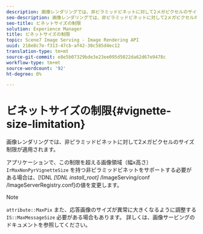 ```yaml
---
description: 画像レンダリングでは、非ピラミッドビネットに対して2メガピクセルのサイズ制限が適用されます。
seo-description: 画像レンダリングでは、非ピラミッドビネットに対して2メガピクセルのサイズ制限が適用されます。
seo-title: ビネットサイズの制限
solution: Experience Manager
title: ビネットサイズの制限
topic: Scene7 Image Serving - Image Rendering API
uuid: 218e8c7e-f313-47cb-af42-30c585d4ec12
translation-type: tm+mt
source-git-commit: e8e5b07329bde3e23ee095d5022da62d67e9478c
workflow-type: tm+mt
source-wordcount: '92'
ht-degree: 0%

---
```



# ビネットサイズの制限{#vignette-size-limitation}

画像レンダリングでは、非ピラミッドビネットに対して2メガピクセルのサイズ制限が適用されます。

アプリケーションで、この制限を超える画像領域（幅x高さ） `IrMaxNonPyrVignetteSize` を持つ非ピラミッドビネットをサポートする必要がある場合は、[!DNL *[!DNL install_root]* /ImageServing/conf /ImageServerRegistry.conf]の値を変更します。

>[!NOTE]
>
>`attribute::MaxPix` また、応答画像のサイズが異常に大きくなるように調整する `IS::MaxMessageSize` 必要がある場合もあります。 詳しくは、画像サービングのドキュメントを参照してください。

